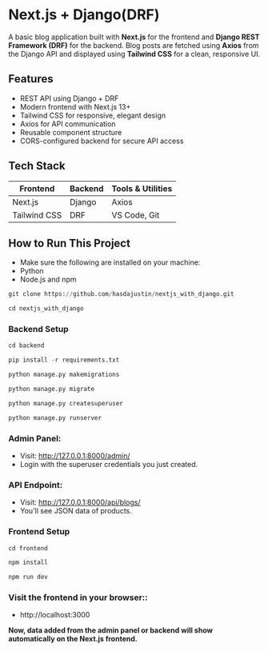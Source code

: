 # Next.js + Django(DRF)

A basic blog application built with **Next.js** for the frontend and **Django REST Framework (DRF)** for the backend. Blog posts are fetched using **Axios** from the Django API and displayed using **Tailwind CSS** for a clean, responsive UI.

##  Features

-  REST API using Django + DRF
-  Modern frontend with Next.js 13+
-  Tailwind CSS for responsive, elegant design
-  Axios for API communication
-  Reusable component structure
-  CORS-configured backend for secure API access

## Tech Stack
| **Frontend** | **Backend** | **Tools & Utilities** |
|--------------|-------------|------------------------|
| Next.js      | Django      | Axios                  |
| Tailwind CSS | DRF         | VS Code, Git           |


## How to Run This Project
- Make sure the following are installed on your machine:
- Python
- Node.js and npm

```python
git clone https://github.com/hasdajustin/nextjs_with_django.git
```
```python
cd nextjs_with_django
```
### Backend Setup
```python
cd backend
```
```python
pip install -r requirements.txt
```
```python
python manage.py makemigrations
```
```python
python manage.py migrate
```
```python
python manage.py createsuperuser
```
```python
python manage.py runserver
```
### Admin Panel:
- Visit: http://127.0.0.1:8000/admin/
- Login with the superuser credentials you just created.
### API Endpoint:
- Visit: http://127.0.0.1:8000/api/blogs/
- You'll see JSON data of products.

### Frontend Setup
```python
cd frontend
```
```python
npm install
```
```python
npm run dev
```
### Visit the frontend in your browser::
- http://localhost:3000

**Now, data added from the admin panel or backend will show automatically on the Next.js frontend.**
